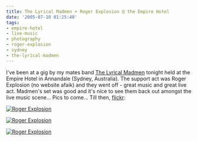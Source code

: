 ```yaml
---
title: The Lyrical Madmen + Roger Explosion @ the Empire Hotel
date: '2005-07-10 01:25:48'
tags:
- empire-hotel
- live-music
- photography
- roger-explosion
- sydney
- the-lyrical-madmen
---
```


I've been at a gig by my mates band <a href="http://www.thelyricalmadmen.com">The Lyrical Madmen</a> tonight held at the Empire Hotel in Annandale (Sydney, Australia). The support act was Roger Explosion (no website afaik) and they went off - great music and great live act. Madmen's set was good and it's nice to see them back out amongst the live music scene... Pics to come... Till then, <a href="http://www.flickr.com/photos/57005739@N00/">flickr</a>:

<a href="http://www.flickr.com/photos/57005739@N00/"><img title="Roger Explosion" alt="Roger Explosion" src="http://photos21.flickr.com/24683728_67bab6793e.jpg" /></a>

<a href="http://www.flickr.com/photos/57005739@N00/"><img title="Roger Explosion" alt="Roger Explosion" src="http://photos22.flickr.com/24682188_827296e7d4.jpg" /></a>

<a href="http://www.flickr.com/photos/57005739@N00/"><img title="Roger Explosion" alt="Roger Explosion" src="http://photos22.flickr.com/24681429_8714fb7b7a.jpg" /></a>
